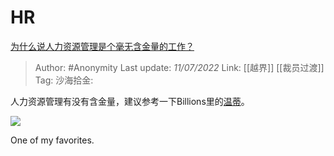 # HR
[为什么说人力资源管理是个毫无含金量的工作？](https://www.zhihu.com/question/331983271/answer/2566790595)

> Author: #Anonymity
> Last update: *11/07/2022*
> Link: [[越界]] [[裁员过渡]]
> Tag:
> 沙海拾金:

人力资源管理有没有含金量，建议参考一下Billions里的[温蒂](https://www.zhihu.com/search?q=%E6%B8%A9%E8%92%82&search_source=Entity&hybrid_search_source=Entity&hybrid_search_extra=%7B%22sourceType%22%3A%22answer%22%2C%22sourceId%22%3A2566790595%7D)。

![](https://picx.zhimg.com/50/v2-2915ffba0d674ef40b4255eba04ecbbd_720w.jpg?source=1940ef5c)

One of my favorites.
